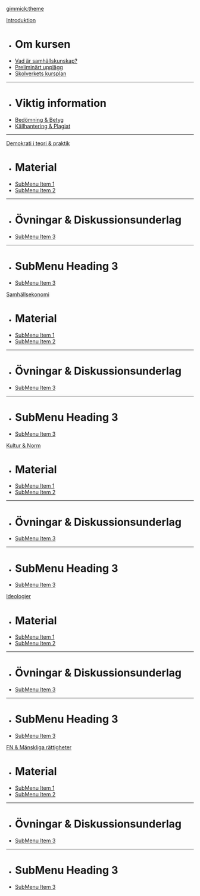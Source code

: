 [gimmick:theme](readable)

[Introduktion]()

  * # Om kursen
  * [Vad är samhällskunskap?](subitem2.md)
  * [Preliminärt upplägg](subitem1.md)
  * [Skolverkets kursplan](subitem2.md)
  - - - -
  * # Viktig information
  * [Bedömning & Betyg](subitem3.md)
  * [Källhantering & Plagiat](subitem3.md)
  - - - -
[Demokrati i teori & praktik]()

  * # Material
  * [SubMenu Item 1](subitem1.md)
  * [SubMenu Item 2](subitem2.md)
  - - - -
  * # Övningar & Diskussionsunderlag
  * [SubMenu Item 3](subitem3.md)
  - - - -
  * # SubMenu Heading 3
  * [SubMenu Item 3](subitem3.md)
  
[Samhällsekonomi]()

  * # Material
  * [SubMenu Item 1](subitem1.md)
  * [SubMenu Item 2](subitem2.md)
  - - - -
  * # Övningar & Diskussionsunderlag
  * [SubMenu Item 3](subitem3.md)
  - - - -
  * # SubMenu Heading 3
  * [SubMenu Item 3](subitem3.md)

[Kultur & Norm]()

  * # Material
  * [SubMenu Item 1](subitem1.md)
  * [SubMenu Item 2](subitem2.md)
  - - - -
  * # Övningar & Diskussionsunderlag
  * [SubMenu Item 3](subitem3.md)
  - - - -
  * # SubMenu Heading 3
  * [SubMenu Item 3](subitem3.md)

[Ideologier]()

  * # Material
  * [SubMenu Item 1](subitem1.md)
  * [SubMenu Item 2](subitem2.md)
  - - - -
  * # Övningar & Diskussionsunderlag
  * [SubMenu Item 3](subitem3.md)
  - - - -
  * # SubMenu Heading 3
  * [SubMenu Item 3](subitem3.md)
  
[FN & Mänskliga rättigheter]()

  * # Material
  * [SubMenu Item 1](subitem1.md)
  * [SubMenu Item 2](subitem2.md)
  - - - -
  * # Övningar & Diskussionsunderlag
  * [SubMenu Item 3](subitem3.md)
  - - - -
  * # SubMenu Heading 3
  * [SubMenu Item 3](subitem3.md)
